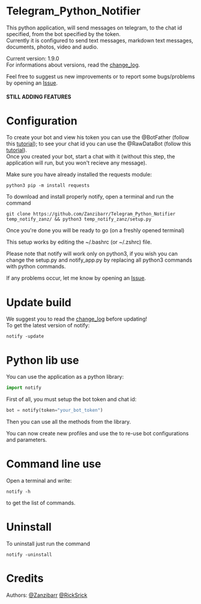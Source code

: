 # Telegram_Python_Notifier
This python application, will send messages on telegram, to the chat id specified, from the bot specified by the token.  
Currently it is configured to send text messages, markdown text messages, documents, photos, video and audio.  

Current version: 1.9.0  
For informations about versions, read the <a href="https://github.com/Zanzibarr/Telegram_Python_Notifier/blob/main/change_log.md">change_log</a>.    

Feel free to suggest us new improvements or to report some bugs/problems by opening an <a href="https://github.com/Zanzibarr/Telegram_Python_Notifier/issues">Issue</a>.  

#### STILL ADDING FEATURES

# Configuration
To create your bot and view his token you can use the @BotFather (follow this <a href="https://www.youtube.com/watch?v=aNmRNjME6mE">tutorial</a>); to see your chat id you can use the @RawDataBot (follow this <a href="https://www.youtube.com/watch?v=UPC5Ck1oU6k">tutorial</a>).  
Once you created your bot, start a chat with it (without this step, the application will run, but you won't recieve any message).  

Make sure you have already installed the requests module:
```shell
python3 pip -m install requests
```
To download and install properly notify, open a terminal and run the command  
```shell
git clone https://github.com/Zanzibarr/Telegram_Python_Notifier temp_notify_zanz/ && python3 temp_notify_zanz/setup.py
```

Once you're done you will be ready to go (on a freshly opened terminal)  

This setup works by editing the ~/.bashrc (or ~/.zshrc) file.  

Please note that notify will work only on python3, if you wish you can change the setup.py and notify_app.py by replacing all python3 commands with python commands.  

If any problems occur, let me know by opening an <a href="https://github.com/Zanzibarr/Telegram_Python_Notifier/issues">Issue</a>.  

# Update build
We suggest you to read the <a href="https://github.com/Zanzibarr/Telegram_Python_Notifier/blob/main/change_log.md">change_log</a> before updating!  
To get the latest version of notify:
```shell
notify -update
```

# Python lib use
You can use the application as a python library:
```python
import notify
```

First of all, you must setup the bot token and chat id:
```python
bot = notify(token="your_bot_token")
```

Then you can use all the methods from the library.  

You can now create new profiles and use the to re-use bot configurations and parameters.  

# Command line use
Open a terminal and write:
```shell
notify -h
```
to get the list of commands.

# Uninstall
To uninstall just run the command
```shell
notify -uninstall
```

# Credits
Authors: <a href="https://github.com/Zanzibarr">@Zanzibarr</a> <a href="https://github.com/RickSrick">@RickSrick</a>
